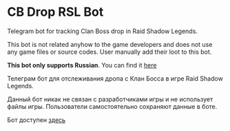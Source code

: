 # CB Drop RSL Bot
Telegram bot for tracking Clan Boss drop in Raid Shadow Legends.

This bot is not related anyhow to the game developers and does not use any game files or source codes. User manually add their loot to this bot.

**This bot only supports Russian**. You can find it [here](https://t.me/rsl_cb_drop_bot)


Телеграм бот для отслеживания дропа с Клан Босса в игре Raid Shadow Legends.

Данный бот никак не связан с разработчиками игры и не использует файлы игры. Пользователи самостоятельно сохраняют данные в боте.

Бот доступен [здесь](https://t.me/rsl_cb_drop_bot)
